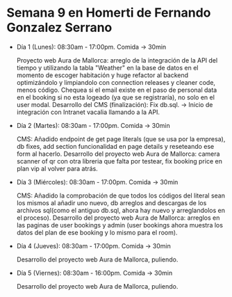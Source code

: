 # Semana 9 en Homerti de Fernando Gonzalez Serrano

- Día 1 (Lunes):
08:30am - 17:00pm.
Comida -> 30min

    Proyecto web Aura de Mallorca: arreglo de la integración de la API del tiempo y utilizando la tabla "Weather" en la base de datos en el momento de escoger habitación y huge refactor al backend optimizándolo y limpiandolo con connection releases y cleaner code, menos código. Chequea si el email existe en el paso de personal data en el booking si no esta logeado (ya que se registraría), no solo en el user modal.
    Desarrollo del CMS (finalización): Fix db.sql. -> Inicio de integración con Intranet vacalia llamando a la API.

- Día 2 (Martes):
08:30am - 17:00pm.
Comida -> 30min

    CMS: Añadido endpoint de get page literals (que se usa por la empresa), db fixes, add section funcionalidad en page details y reseteando ese form al hacerlo.
    Desarrollo del proyecto web Aura de Mallorca: camera scanner of qr con otra libreria que falta por testear, fix booking price en plan vip al volver para atrás.

- Día 3 (Miércoles):
08:30am - 17:00pm.
Comida -> 30min

    CMS: Añadido la comprobación de que todos los códigos del literal sean los mismos al añadir uno nuevo, db arreglos and descargas de los archivos sql(como el antiguo db.sql, ahora hay nuevo y arreglandolos en el proceso).
    Desarrollo del proyecto web Aura de Mallorca: arreglos en las paginas de user bookings y admin (user bookings ahora muestra los datos del plan de ese booking y lo mismo para el room).

- Día 4 (Jueves):
08:30am - 17:00pm.
Comida -> 30min

    Desarrollo del proyecto web Aura de Mallorca, puliendo.

- Día 5 (Viernes):
08:30am - 16:00pm.
Comida -> 30min

    Desarrollo del proyecto web Aura de Mallorca, puliendo.
